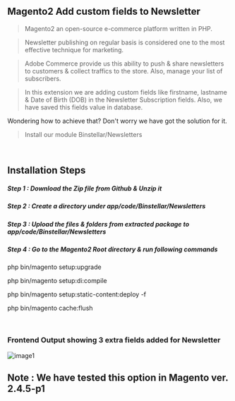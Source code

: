 ## Magento2 Add custom fields to Newsletter

> Magento2 an open-source e-commerce platform written in PHP.

> Newsletter publishing on regular basis is considered one to the most effective technique for marketing.

> Adobe Commerce provide us this ability to push & share newsletters to customers & collect traffics to the store. Also, manage your list of subscribers.

> In this extension we are adding custom fields like firstname, lastname & Date of Birth (DOB) in the Newsletter Subscription fields. Also, we have saved this fields value in database.

Wondering how to achieve that? Don't worry we have got the solution for it.

> Install our module Binstellar/Newsletters

&nbsp;
&nbsp;

## Installation Steps

##### Step 1 : Download the Zip file from Github & Unzip it
##### Step 2 : Create a directory under app/code/Binstellar/Newsletters
##### Step 3 : Upload the files & folders from extracted package to app/code/Binstellar/Newsletters
##### Step 4 : Go to the Magento2 Root directory & run following commands

php bin/magento setup:upgrade

php bin/magento setup:di:compile

php bin/magento setup:static-content:deploy -f

php bin/magento cache:flush

&nbsp;
&nbsp;

### Frontend Output showing 3 extra fields added for Newsletter

![image1](https://user-images.githubusercontent.com/123800304/215448173-d4ae0389-5d36-42ba-ad7c-d074f15d3662.png)


## Note : We have tested this option in Magento ver. 2.4.5-p1
